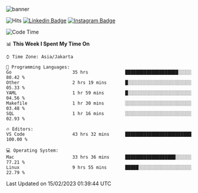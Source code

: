 ![banner](https://readme-typing-svg.herokuapp.com/?lines=Hello,+There!+👋;This+is+ryanbekhen....;Nice+to+meet+you!&center=false)

![Hits](https://hits.seeyoufarm.com/api/count/incr/badge.svg?url=https%3A%2F%2Fgithub.com%2Fryanbekhen%2Fhit-counter&count_bg=%2379C83D&title_bg=%23555555&icon=github.svg&icon_color=%23E7E7E7&title=Provile+views&edge_flat=true)
[![Linkedin Badge](https://img.shields.io/badge/-LinkedIn-0e76a8?style=flat-square&logo=Linkedin&logoColor=white)](https://linkedin.com/in/ryanbekhen)
[![Instagram Badge](https://img.shields.io/badge/-Instagram-e4405f?style=flat-square&logo=Instagram&logoColor=white)](https://instagram.com/ryanbekhen.dev/)

<!--START_SECTION:waka-->
![Code Time](http://img.shields.io/badge/Code%20Time-39%20hrs%2021%20mins-blue)

📊 **This Week I Spent My Time On** 

```text
⌚︎ Time Zone: Asia/Jakarta

💬 Programming Languages: 
Go                       35 hrs              ████████████████████░░░░░   80.42 % 
Other                    2 hrs 19 mins       █░░░░░░░░░░░░░░░░░░░░░░░░   05.33 % 
YAML                     1 hr 59 mins        █░░░░░░░░░░░░░░░░░░░░░░░░   04.56 % 
Makefile                 1 hr 30 mins        ░░░░░░░░░░░░░░░░░░░░░░░░░   03.48 % 
SQL                      1 hr 16 mins        ░░░░░░░░░░░░░░░░░░░░░░░░░   02.93 % 

🔥 Editors: 
VS Code                  43 hrs 32 mins      █████████████████████████   100.00 % 

💻 Operating System: 
Mac                      33 hrs 36 mins      ███████████████████░░░░░░   77.21 % 
Linux                    9 hrs 55 mins       █████░░░░░░░░░░░░░░░░░░░░   22.79 % 

```


 Last Updated on 15/02/2023 01:39:44 UTC
<!--END_SECTION:waka-->
